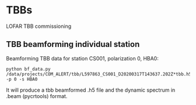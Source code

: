 # TBBs
LOFAR TBB commissioning

## TBB beamforming individual station
Beamforming TBB data for station CS001, polarization 0, HBA0:
```
python bf_data.py /data/projects/COM_ALERT/tbb/L597863_CS001_D20200317T143637.202Z*tbb.h5 -p 0 -s HBA0
```
It will produce a tbb beamformed .h5 file and the dynamic spectrum in .beam (pycrtools) format.
